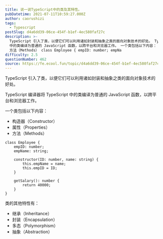 ```yaml
---
title: 说一说TypeScript中的类及其特性。
pubDatetime: 2021-07-11T10:59:27.000Z
author: caorushizi
tags:
  - Typescript
postSlug: d4a6dd39-06ce-454f-b1ef-4ec580faf27c
description: >-
  TypeScript 引入了类，以便它们可以利用诸如封装和抽象之类的面向对象技术的好处。 TypeScript 编译器将 TypeScript
  中的类编译为普通的 JavaScript 函数，以跨平台和浏览器工作。 一个类包括以下内容： 构造器（Constructor） 属性（Properties）
  方法（Methods） class Employee { empID: number; empNa
difficulty: 2.5
questionNumber: 462
source: https://fe.ecool.fun/topic/d4a6dd39-06ce-454f-b1ef-4ec580faf27c
---
```


TypeScript 引入了类，以便它们可以利用诸如封装和抽象之类的面向对象技术的好处。

TypeScript 编译器将 TypeScript 中的类编译为普通的 JavaScript 函数，以跨平台和浏览器工作。

一个类包括以下内容：

* 构造器（Constructor）
* 属性（Properties）
* 方法（Methods）

```
class Employee {
    empID: number;
    empName: string;
 
    constructor(ID: number, name: string) {
        this.empName = name;
        this.empID = ID;
    }
 
    getSalary(): number {
        return 40000;
    }
}
```
类的其他特性有：

* 继承（Inheritance）
* 封装（Encapsulation）
* 多态（Polymorphism）
* 抽象（Abstraction）
